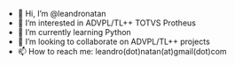 - 👋 Hi, I’m @leandronatan
- 👀 I’m interested in ADVPL/TL++ TOTVS Protheus
- 🌱 I’m currently learning Python
- 💞️ I’m looking to collaborate on ADVPL/TL++ projects
- 📫 How to reach me: leandro(dot)natan(at)gmail(dot)com

<!---
leandronatan/leandronatan is a ✨ special ✨ repository because its `README.md` (this file) appears on your GitHub profile.
You can click the Preview link to take a look at your changes.
--->
